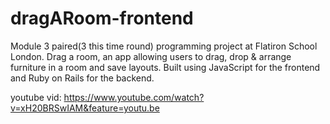 # dragARoom-frontend
Module 3 paired(3 this time round) programming project at Flatiron School London. Drag a room, an app allowing users to drag, drop &amp; arrange furniture in a room and save layouts. Built using JavaScript for the frontend and Ruby on Rails for the backend.


youtube vid: https://www.youtube.com/watch?v=xH20BRSwIAM&feature=youtu.be
